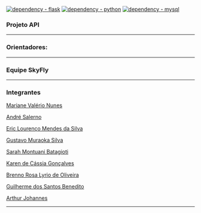 [![dependency - flask](https://img.shields.io/badge/dependency-flask-blue?logo=flask&logoColor=white)](https://flask.palletsprojects.com/en/3.0.x/) [![dependency - python](https://img.shields.io/badge/dependency-python-blue?logo=python&logoColor=white)](https://www.python.org/) [![dependency - mysql](https://img.shields.io/badge/dependency-mysql-blue?logo=mysql&logoColor=white)](https://www.mysql.com/)

### **Projeto API**
---

### Orientadores:
---

### Equipe SkyFly
---

### Integrantes

[Mariane Valério Nunes](https://github.com/Marianne10)

[André Salerno](https://github.com/andresalerno)

[Eric Lourenço Mendes da Silva](https://github.com/ericloumendes)

[Gustavo Muraoka Silva](https://github.com/gustavomuraoka)

[Sarah Montuani Batagioti](https://github.com/SarahBatagioti)

[Karen de Cássia Gonçalves](https://github.com/karengoncalves8)

[Brenno Rosa Lyrio de Oliveira](https://github.com/BrennoLyrio)

[Guilherme dos Santos Benedito](https://github.com/gui-benedito)

[Arthur Johannes]()

---